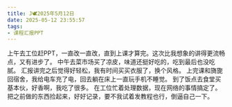 ```yaml
---
title: J🕊️2025年5月12日
date: 2025-05-12 23:55:57
tags:
- 课程汇报PPT
---
```

上午去工位赶PPT，一直改一直改，直到上课才算完。这次比我想象的讲得更流畅点，又有进步了。
中午去菜市场买了凉皮，味道还挺好吃的，吃到最后也没吃腻。
汇报讲完之后觉得好轻松，我有时间买买衣服了，换个风格。
上完课和旖旎回宿舍，我给电车充了电，回去躺在床上一直玩手机不睡觉。
到了饭点去食堂买基本伙，好香啊，我吃了很多。
在工位忙着处理数据，现在网络的事情搞定了。
把之前做的东西捡起来，好好记录，要不我试着发教程也行，倒逼自己一下。